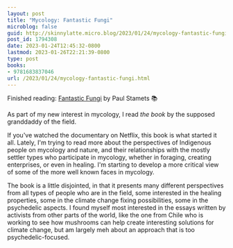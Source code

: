 ```yaml
---
layout: post
title: "Mycology: Fantastic Fungi"
microblog: false
guid: http://skinnylatte.micro.blog/2023/01/24/mycology-fantastic-fungi.html
post_id: 1794308
date: 2023-01-24T12:45:32-0800
lastmod: 2023-01-26T22:21:39-0800
type: post
books:
- 9781683837046
url: /2023/01/24/mycology-fantastic-fungi.html
---
```

Finished reading: [Fantastic Fungi](https://micro.blog/books/9781683837046) by Paul Stamets 📚

As part of my new interest in mycology, I read *the book* by the supposed granddaddy of the field.

If you've watched the documentary on Netflix, this book is what started it all. Lately, I'm trying to read more about the perspectives of Indigenous people on mycology and nature, and their relationships with the mostly settler types who participate in mycology, whether in foraging, creating enterprises, or even in healing. I'm starting to develop a more critical view of some of the more well known faces in mycology. 

The book is a little disjointed, in that it presents many different perspectives from all types of people who are in the field, some interested in the healing properties, some in the climate change fixing possibilities, some in the psychedelic aspects. I found myself most interested in the essays written by activists from other parts of the world, like the one from Chile who is working to see how mushrooms can help create interesting solutions for climate change, but am largely meh about an approach that is too psychedelic-focused.
